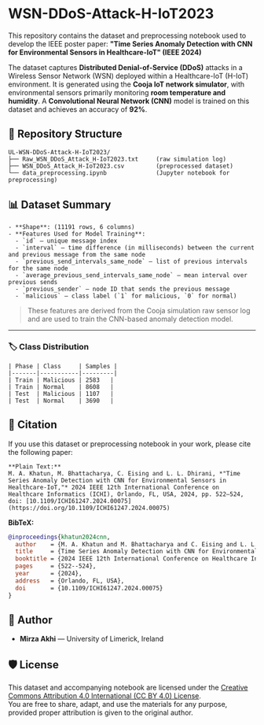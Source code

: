 # WSN-DDoS-Attack-H-IoT2023

This repository contains the dataset and preprocessing notebook used to develop the IEEE poster paper:
**"Time Series Anomaly Detection with CNN for Environmental Sensors in Healthcare-IoT" (IEEE 2024)**

The dataset captures **Distributed Denial-of-Service (DDoS)** attacks in a Wireless Sensor Network (WSN) deployed within a Healthcare-IoT (H-IoT) environment. It is generated using the **Cooja IoT network simulator**, with environmental sensors primarily monitoring **room temperature and humidity**. A **Convolutional Neural Network (CNN)** model is trained on this dataset and achieves an accuracy of **92%**.


## 📁 Repository Structure

```
UL-WSN-DDoS-Attack-H-IoT2023/
├── Raw_WSN_DDoS_Attack_H-IoT2023.txt     (raw simulation log)
├── WSN_DDoS_Attack_H-IoT2023.csv         (preprocessed dataset)
└── data_preprocessing.ipynb              (Jupyter notebook for preprocessing)
```

## 📊 Dataset Summary
```
- **Shape**: (11191 rows, 6 columns)
- **Features Used for Model Training**:
  - `id` — unique message index
  - `interval` — time difference (in milliseconds) between the current and previous message from the same node
  - `previous_send_intervals_same_node` — list of previous intervals for the same node
  - `average_previous_send_intervals_same_node` — mean interval over previous sends
  - `previous_sender` — node ID that sends the previous message
  - `malicious` — class label (`1` for malicious, `0` for normal)
```
> These features are derived from the Cooja simulation raw sensor log and are used to train the CNN-based anomaly detection model.

---

### 🏷 Class Distribution
```
| Phase | Class     | Samples |
|-------|-----------|---------|
| Train | Malicious | 2583   |
| Train | Normal    | 8608   |
| Test  | Malicious | 1107   |
| Test  | Normal    | 3690   |
```

## 📘 Citation

If you use this dataset or preprocessing notebook in your work, please cite the following paper:
```
**Plain Text:**
M. A. Khatun, M. Bhattacharya, C. Eising and L. L. Dhirani, *"Time Series Anomaly Detection with CNN for Environmental Sensors in Healthcare-IoT,"* 2024 IEEE 12th International Conference on Healthcare Informatics (ICHI), Orlando, FL, USA, 2024, pp. 522–524, doi: [10.1109/ICHI61247.2024.00075](https://doi.org/10.1109/ICHI61247.2024.00075)
```
**BibTeX:**
```bibtex
@inproceedings{khatun2024cnn,
  author    = {M. A. Khatun and M. Bhattacharya and C. Eising and L. L. Dhirani},
  title     = {Time Series Anomaly Detection with CNN for Environmental Sensors in Healthcare-IoT},
  booktitle = {2024 IEEE 12th International Conference on Healthcare Informatics (ICHI)},
  pages     = {522--524},
  year      = {2024},
  address   = {Orlando, FL, USA},
  doi       = {10.1109/ICHI61247.2024.00075}
}

```
## 👥 Author

- **Mirza Akhi** — University of Limerick, Ireland


## 🛡 License

This dataset and accompanying notebook are licensed under the [Creative Commons Attribution 4.0 International (CC BY 4.0) License](https://creativecommons.org/licenses/by/4.0/).  
You are free to share, adapt, and use the materials for any purpose, provided proper attribution is given to the original author.
